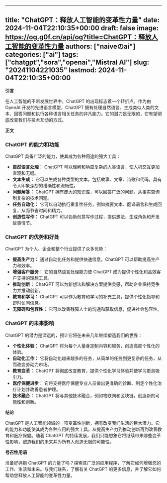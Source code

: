 
---
title: "ChatGPT：释放人工智能的变革性力量"
date: 2024-11-04T22:10:35+00:00
draft: false
image: https://og.g0f.cn/api/og?title=ChatGPT：释放人工智能的变革性力量
authors: ["naiveのai"]
categories: ["ai"]
tags: ["chatgpt","sora","openai","Mistral AI"]
slug: "20241104221035"
lastmod: 2024-11-04T22:10:35+00:00
---
**引言**

在人工智能的不断发展世界中，ChatGPT 的出现标志着一个转折点。作为由 OpenAI 开发的先进语言模型，ChatGPT 拥有处理自然语言、生成类似人类的文本、回答问题和执行各种语言相关任务的非凡能力。它的潜力是无限的，它有望彻底改变我们与技术互动的方式。

**正文**

### ChatGPT 的能力和功能

ChatGPT 具备广泛的能力，使其成为各种用途的强大工具：

* **自然语言处理：** ChatGPT 可以理解和响应复杂的人类语言，使人机交互更加直观和无缝。
* **文本生成：** 它可以生成各种类型的文本，包括故事、文章、诗歌和代码，具有令人印象深刻的准确性和流畅性。
* **问题解答：** ChatGPT 拥有庞大的知识库，可以回答广泛的问题，从事实查询到复杂的技术问题。
* **任务自动化：** 它可以自动执行重复性任务，例如摘要文本、翻译语言和生成回复，从而节省时间和精力。
* **创造性写作：** ChatGPT 可以协助创意写作过程，提供想法、生成角色和开发故事情节。

### ChatGPT 的优势和好处

ChatGPT 为个人、企业和整个行业提供了众多优势：

* **提高生产力：** 通过自动化任务和提供快速信息，ChatGPT 可以帮助提高生产力和效率。
* **增强客户服务：** 它的自然语言处理能力使 ChatGPT 成为提供个性化和高效客户支持的理想工具。
* **推动创新：** ChatGPT 可以为新想法和解决方案提供灵感，帮助企业保持竞争力并推动创新。
* **教育和学习：** ChatGPT 可以作为教育和学习的补充工具，提供个性化指导和即时访问信息。
* **无障碍和包容性：** 它可以改善残障人士的沟通和获取信息，促进社会包容性。

### ChatGPT 的未来影响

ChatGPT 的潜力是深远的，预计它将在未来几年继续塑造我们的世界：

* **个性化体验：** ChatGPT 将为每个人量身定制内容和服务，创造高度个性化的体验。
* **自动化工作：** 它将自动化越来越多的任务，从简单的任务到更复杂的任务，从而改变劳动力市场。
* **教育变革：** ChatGPT 将彻底改变教育，提供个性化学习体验并使学习更具吸引力。
* **医疗保健进步：** 它将支持医疗保健专业人员做出更准确的诊断、制定个性化治疗计划并改善患者护理。
* **技术融合：** ChatGPT 将与其他技术融合，例如物联网和区块链，创造新的可能性和创新。

**结论**

ChatGPT 是人工智能领域的一项变革性创新，拥有改变我们生活的巨大潜力。它的能力和功能使其成为各种应用的强大工具，从提高生产力到推动创新再到改善教育和医疗保健。随着 ChatGPT 的持续发展，我们只能想象它将继续带来哪些变革性影响，塑造我们的未来并为所有人创造无限的可能性。

**号召性用语**

准备好拥抱 ChatGPT 的力量了吗？探索其广泛的应用程序，了解它如何增强您的工作、生活和未来。与我们联系，了解有关 ChatGPT 的更多信息，并了解它如何帮助您释放人工智能的变革性力量。